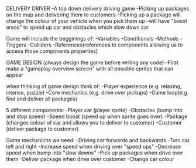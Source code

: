 DELIVERY DRIVER
-A top down delivery driving game
-Picking up packages on the map and delivering them to customers
-Picking up a package will change the colour of your vehicle when you pick them up
-will have "boost areas" to speed up car and obstacles which slow down car

Game will include the begginings of:
-Variables
-Conditionals
-Methods
-Triggers
-Colliders
-References(references to components allowing us to access those components properties)

GAME DESIGN (always design the game before writing any code)
-First make a "gameplay overview screen" with all possible sprites that can appear

when thinking of game design think of:
-Player experience (e.g. relaxing, intense, puzzle)
-Core mechanics (e.g. drive over pickups)
-Game loop(e.g. find and deliver all packages)

5 different components:
-Player car (player sprite)
-Obstacles (bump into and stop speed)
-Speed boost (speed up when sprite goes over)
-Package (changes colour of car and allows you to deliver to customer)
-Customer (deliver package to customer)

Game mechanichs we need:
-Driving car forwards and backwards
-Turn car left and right
-Increase speed when driving over "speed ups"
-Decrease speed when bump into "slow downs"
-Pick up packages when drive over them
-Deliver package when drive over customer
-Change car colour